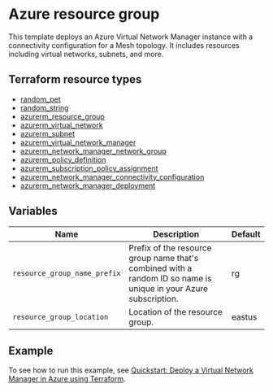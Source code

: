 # Azure resource group

This template deploys an Azure Virtual Network Manager instance with a connectivity configuration for a Mesh topology. It includes resources including virtual networks, subnets, and more.

## Terraform resource types

- [random_pet](https://registry.terraform.io/providers/hashicorp/random/latest/docs/resources/pet)
- [random_string](https://registry.terraform.io/providers/hashicorp/random/latest/docs/resources/string)
- [azurerm_resource_group](https://registry.terraform.io/providers/hashicorp/azurerm/latest/docs/resources/resource_group)
- [azurerm_virtual_network](https://registry.terraform.io/providers/hashicorp/azurerm/latest/docs/resources/virtual_network)
- [azurerm_subnet](https://registry.terraform.io/providers/hashicorp/azurerm/latest/docs/resources/subnet)
- [azurerm_virtual_network_manager](https://registry.terraform.io/providers/hashicorp/azurerm/latest/docs/resources/network_manager)
- [azurerm_network_manager_network_group](https://registry.terraform.io/providers/hashicorp/azurerm/latest/docs/resources/network_manager_network_group)
- [azurerm_policy_definition](https://registry.terraform.io/providers/hashicorp/azurerm/latest/docs/resources/policy_definition)
- [azurerm_subscription_policy_assignment](https://registry.terraform.io/providers/hashicorp/azurerm/latest/docs/resources/subscription_policy_assignment)
- [azurerm_network_manager_connectivity_configuration](https://registry.terraform.io/providers/hashicorp/azurerm/latest/docs/resources/network_manager_connectivity_configuration)
- [azurerm_network_manager_deployment](https://registry.terraform.io/providers/hashicorp/azurerm/latest/docs/resources/network_manager_deployment)

## Variables

| **Name** | **Description** | **Default** |
|---|---|---|
| `resource_group_name_prefix` | Prefix of the resource group name that's combined with a random ID so name is unique in your Azure subscription. | rg |
| `resource_group_location` | Location of the resource group. | eastus |

## Example

To see how to run this example, see [Quickstart: Deploy a Virtual Network Manager in Azure using Terraform](https://learn.microsoft.com/azure/virtual-network-manager/create-virtual-network-manager-terraform).

